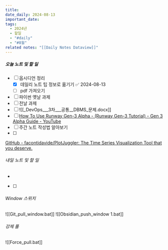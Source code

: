 ```yaml
---
title: 
date_daily: 2024-08-13
important_date: 
tags:
  - 2024년
  - 할일
  - "#daily"
  - "#8월"
related notes: "[[Daily Notes Dataview]]"
---
```

##### 오늘 노트 및 할 일 
- [ ] 옵시디언 정리
	- [x] 데일리 노트 팁 정보로 옮기기 ✅ 2024-08-13
	- [ ] pdf 가져오기
- [ ] 파이썬 옛날 과제
- [ ]  전날 과제
- [ ] ![[_DevOps___3차___공통__DBMS_문제.docx]]
- [ ] [How To Use Runway Gen-3 Alpha - (Runway Gen-3 Tutorial) - Gen 3 Alpha Guide - YouTube](https://www.youtube.com/watch?v=d7oxhBrx4v8)
- [ ] 주간 노트 작성법 알아보기
- [ ] 


[GitHub - facontidavide/PlotJuggler: The Time Series Visualization Tool that you deserve.](https://github.com/facontidavide/PlotJuggler)

###### 내일 노트 및 할 일
- 
- [ ] 


######  Window 스위치
![[Git_pull_window.bat]]
![[Obsidian_push_window 1.bat]]



###### 강제 풀
![[Force_pull.bat]]